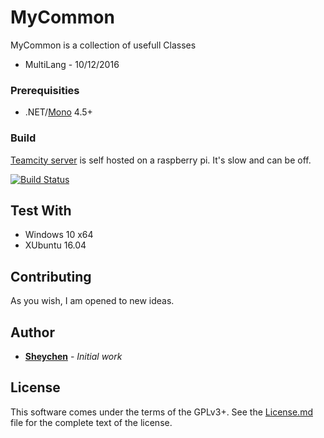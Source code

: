 # MyCommon

MyCommon is a collection of usefull Classes
* MultiLang - 10/12/2016

### Prerequisities

* .NET/[Mono](https://github.com/mono/mono) 4.5+

### Build

[Teamcity server](http://sheychen.ddns.net:8111?guest=1) is self hosted on a raspberry pi.
It's slow and can be off.

[![Build Status](http://sheychen.ddns.net:8111/app/rest/builds/buildType:MyCommon_Build/statusIcon)](http://sheychen.ddns.net:8111/viewType.html?buildTypeId=MyCommon_Build&guest=1)


## Test With

* Windows 10 x64
* XUbuntu 16.04

## Contributing

As you wish, I am opened to new ideas.

## Author

* **[Sheychen](https://sheychen.shost.ca)** - *Initial work*

## License

This software comes under the terms of the GPLv3+. See the [License.md](License.md) file for the complete text of the license.
